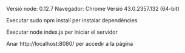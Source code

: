 Versió node: 0.12.7
Navegador: Chrome Versió 43.0.2357.132 (64-bit)

Executar sudo npm install per instalar dependències

Executar node index.js per iniciar el servidor

Anar http://localhost:8080/ per accedir a la pàgina 